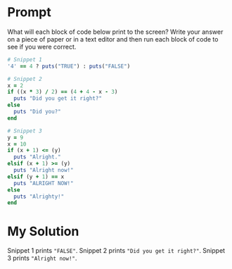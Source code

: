 # Prompt

What will each block of code below print to the screen? Write your answer on a piece of paper or in a text editor and then run each block of code to see if you were correct.

```ruby
# Snippet 1
'4' == 4 ? puts("TRUE") : puts("FALSE")
```

```ruby
# Snippet 2
x = 2
if ((x * 3) / 2) == (4 + 4 - x - 3)
  puts "Did you get it right?"
else
  puts "Did you?"
end
```

```ruby
# Snippet 3
y = 9
x = 10
if (x + 1) <= (y)
  puts "Alright."
elsif (x + 1) >= (y)
  puts "Alright now!"
elsif (y + 1) == x
  puts "ALRIGHT NOW!"
else
  puts "Alrighty!"
end
```

# My Solution

Snippet 1 prints `"FALSE"`.
Snippet 2 prints `"Did you get it right?"`.
Snippet 3 prints `"Alright now!"`.
